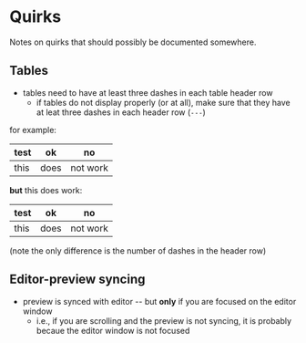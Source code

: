 # Quirks

Notes on quirks that should possibly be documented somewhere.

## Tables

* tables need to have at least three dashes in each table header row
  * if tables do not display properly (or at all), make sure that they have at leat three dashes in each header row (`---`)

for example:

test | ok | no
--- | -- | --
this | does | not work

**but** this does work:

test | ok | no
--- | --- | ---
this | does | not work

(note the only difference is the number of dashes in the header row)

## Editor-preview syncing

* preview is synced with editor -- but **only** if you are focused on the editor window
  * i.e., if you are scrolling and the preview is not syncing, it is probably becaue the editor window is not focused
